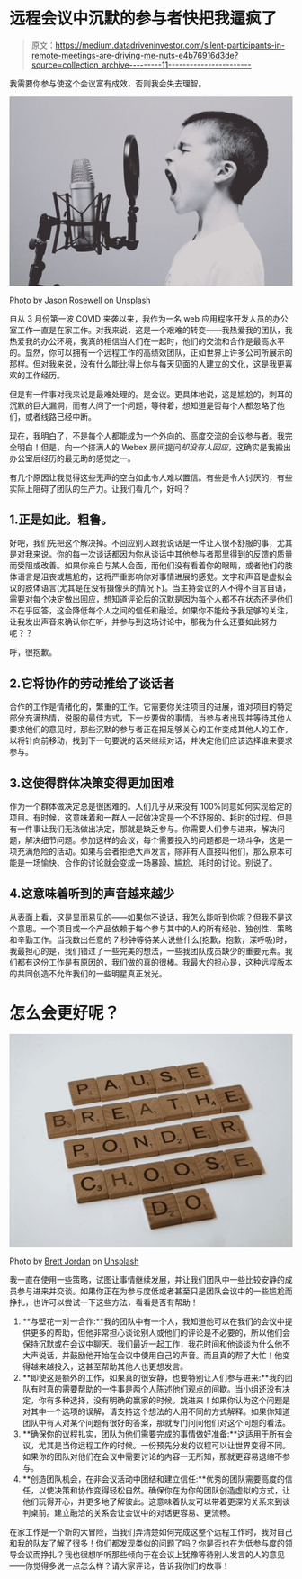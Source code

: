 # 远程会议中沉默的参与者快把我逼疯了

> 原文：<https://medium.datadriveninvestor.com/silent-participants-in-remote-meetings-are-driving-me-nuts-e4b76916d3de?source=collection_archive---------11----------------------->

我需要你参与使这个会议富有成效，否则我会失去理智。

![](img/b0ef8a86dfb5503bbe4d6355061fd1a1.png)

Photo by [Jason Rosewell](https://unsplash.com/@jasonrosewell?utm_source=medium&utm_medium=referral) on [Unsplash](https://unsplash.com?utm_source=medium&utm_medium=referral)

自从 3 月份第一波 COVID 来袭以来，我作为一名 web 应用程序开发人员的办公室工作一直是在家工作。对我来说，这是一个艰难的转变——我热爱我的团队，我热爱我的办公环境，我真的相信当人们在一起时，他们的交流和合作是最高水平的。显然，你可以拥有一个远程工作的高绩效团队，正如世界上许多公司所展示的那样。但对我来说，没有什么能比得上你与每天见面的人建立的文化，这是我更喜欢的工作经历。

但是有一件事对我来说是最难处理的。是会议。更具体地说，这是尴尬的，刺耳的沉默的巨大漏洞，而有人问了一个问题，等待着，想知道是否每个人都忽略了他们，或者线路已经中断。

现在，我明白了，不是每个人都能成为一个外向的、高度交流的会议参与者。我完全明白！但是，向一个挤满人的 Webex 房间提问*却没有人回应*，这确实是我搬出办公室后经历的最无助的感觉之一。

有几个原因让我觉得这些无声的空白如此令人难以置信。有些是令人讨厌的，有些实际上阻碍了团队的生产力。让我们看几个，好吗？

## 1.正是如此。粗鲁。

好吧，我们先把这个解决掉。不回应别人跟我说话是一件让人很不舒服的事，尤其是对我来说。你的每一次谈话都因为你从谈话中其他参与者那里得到的反馈的质量而受阻或改善。如果你亲自与某人会面，而他们没有看着你的眼睛，或者他们的肢体语言是沮丧或尴尬的，这将严重影响你对事情进展的感觉。文字和声音是虚拟会议的肢体语言(尤其是在没有摄像头的情况下)。当主持会议的人不得不自言自语，需要对每个决定做出回应，想知道评论后的沉默是因为每个人都不在状态还是他们不在乎回答，这会降低每个人之间的信任和融洽。如果你不能给予我足够的关注，让我发出声音来确认你在听，并参与到这场讨论中，那我为什么还要如此努力呢？？

呼，很抱歉。

## 2.它将协作的劳动推给了谈话者

合作的工作是情绪化的，繁重的工作。它需要你关注项目的进展，谁对项目的特定部分充满热情，说服的最佳方式，下一步要做的事情。当参与者出现并等待其他人要求他们的意见时，那些沉默的参与者正在把足够关心的工作变成其他人的工作，以将针向前移动，找到下一句要说的话来继续对话，并决定他们应该选择谁来要求参与。

## 3.这使得群体决策变得更加困难

作为一个群体做决定总是很困难的。人们几乎从来没有 100%同意如何实现给定的项目。有时候，这意味着和一群人一起做决定是一个不舒服的、耗时的过程。但是有一件事让我们无法做出决定，那就是缺乏参与。你需要人们参与进来，解决问题，解决细节问题。参加这样的会议，每个需要投入的问题都是一场斗争，这是一项充满危险的活动。如果与会者拒绝大声发言，除非有人直接叫他们，那么原本可能是一场愉快、合作的讨论就会变成一场暴躁、尴尬、耗时的讨论。别说了。

## 4.这意味着听到的声音越来越少

从表面上看，这是显而易见的——如果你不说话，我怎么能听到你呢？但我不是这个意思。一个项目或一个产品依赖于每个参与其中的人的所有经验、独创性、策略和辛勤工作。当我数出任意的 7 秒钟等待某人说些什么(抱歉，抱歉，深呼吸)时，我最担心的是，我们错过了一些完美的想法，一些我团队成员缺少的重要元素。我们都有这份工作是有原因的，我们做的真的很棒。我最大的担心是，这种远程版本的共同创造不允许我们的一些明星真正发光。

# 怎么会更好呢？

![](img/7b6528e08be316625e5c711ea5c45273.png)

Photo by [Brett Jordan](https://unsplash.com/@brett_jordan?utm_source=medium&utm_medium=referral) on [Unsplash](https://unsplash.com?utm_source=medium&utm_medium=referral)

我一直在使用一些策略，试图让事情继续发展，并让我们团队中一些比较安静的成员参与进来并交谈。如果你正在为参与度低或者甚至只是团队会议中的一些尴尬而挣扎，也许可以尝试一下这些方法，看看是否有帮助！

1.  **与壁花一对一合作:**我的团队中有一个人，我知道他可以在我们的会议中提供更多的帮助，但他非常担心谈论别人或他们的评论是不必要的，所以他们会保持沉默或在会议中聊天。我们最近一起工作，我花时间和他谈谈为什么他不大声说话，并鼓励他开始在会议中使用自己的声音。而且真的帮了大忙！他变得越来越投入，这甚至帮助其他人也更想发言。
2.  **即使这是额外的工作，如果真的很安静，也要特别让人们参与进来:**我的团队有时真的需要帮助的一件事是两个人陈述他们观点的间歇。当小组还没有决定，你有多种选择，没有明确的赢家的时候。跳进来！如果你认为这个问题是对其中一个选项的误解，请支持这个想法的人用不同的方式解释。如果你知道团队中有人对某个问题有很好的答案，那就专门问问他们对这个问题的看法。
3.  **确保你的议程扎实，团队为他们需要完成的事情做好准备:**这适用于所有会议，尤其是当你远程工作的时候。一份预先分发的议程可以让世界变得不同。如果你的团队对他们在会议中需要讨论的内容一无所知，那就更容易退缩不参与。
4.  **创造团队机会，在非会议活动中团结和建立信任:**优秀的团队需要高度的信任，以使决策和协作变得轻松自然。确保你在为你的团队创造虚拟的方式，让他们玩得开心，并更多地了解彼此。这意味着队友可以带着更深的关系来到谈判桌前。建立融洽的关系会让会议中的对话更容易、更流畅。

在家工作是一个新的大冒险，当我们弄清楚如何完成这整个远程工作时，我对自己和我的队友了解了很多！你们都发现类似的问题了吗？你是否也在为低参与度的领导会议而挣扎？我也很想听听那些倾向于在会议上犹豫等待别人发言的人的意见——你觉得多说一点怎么样？请大家评论，告诉我你们的故事！